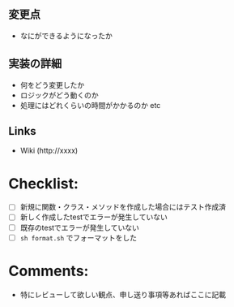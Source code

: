 ## 変更点
 - なにができるようになったか

## 実装の詳細
 - 何をどう変更したか
 - ロジックがどう動くのか
 - 処理にはどれくらいの時間がかかるのか etc

## Links
- Wiki
(http://xxxx)


# Checklist:

- [ ] 新規に関数・クラス・メソッドを作成した場合にはテスト作成済
- [ ] 新しく作成したtestでエラーが発生していない
- [ ] 既存のtestでエラーが発生していない
- [ ] `sh format.sh` でフォーマットをした

# Comments:
 - 特にレビューして欲しい観点、申し送り事項等あればここに記載
